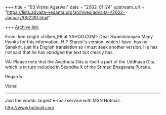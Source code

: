 +++
title = "93 Vishal Agarwal"
date = "2002-01-24"
upstream_url = "https://lists.advaita-vedanta.org/archives/advaita-l/2002-January/002261.html"

+++
[Archive link](https://lists.advaita-vedanta.org/archives/advaita-l/2002-January/002261.html)

From: ken knight <hilken_98 at YAHOO.COM>
Dear Swaminarayan
Many thanks for this information. H.P.Shastri's
version..which I have..has no Sanskrit, just his
English translation so I must seek another version. He
has not said that he has abridged the text but clearly
has.

VA: Please note that the Avadhuta Gita is itself a part of the Uddhava Gita,
which is in turn included in Skandha X of the Srimad Bhagavata Purana.

Regards

Vishal

_________________________________________________________________
Join the worlds largest e-mail service with MSN Hotmail.
http://www.hotmail.com

